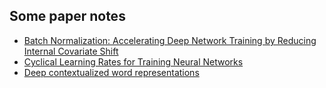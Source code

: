 ## Some paper notes
- [Batch Normalization: Accelerating Deep Network Training by Reducing Internal Covariate Shift](https://aierwiki.github.io/paper-note/documentation/Batch%20Normalization_Accelerating%20Deep%20Network%20Training%20by%20Reducing%20Internal%20Covariate%20Shift)
- [Cyclical Learning Rates for Training Neural Networks](https://aierwiki.github.io/paper-note/documentation/Cyclical_Learning_Rates_for_Training_Neural_Networks)
- [Deep contextualized word representations](https://aierwiki.github.io/paper-note/documentation/deep_contextualized_word_representations)
